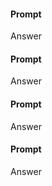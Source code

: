  <h4>Prompt</h4>
        <p>
          Answer
        </p>
        <h4>Prompt</h4>
        <p>
          Answer
        </p>
        <h4>Prompt</h4>
        <p>
          Answer
        </p>
        <h4>Prompt</h4>
        <p>
          Answer
        </p>